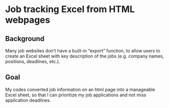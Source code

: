Job tracking Excel from HTML webpages
================

## Background

Many job websites don’t have a built-in “export” function, to allow
users to create an Excel sheet with key description of the jobs
(e.g. company names, positions, deadlines, etc.).

## Goal

My codes converted job information on an html page into a manageable
Excel sheet, so that I can prioritize my job applications and not miss
application deadlines.
